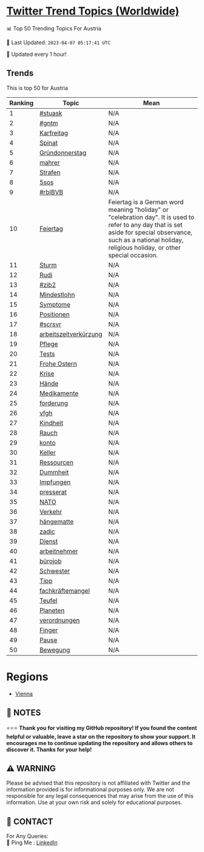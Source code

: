 [Twitter Trend Topics (Worldwide)](https://github.com/ErcinDedeoglu/Twitter-Trend-Topics)
==========


📊 Top 50 Trending Topics For Austria

📆 Last Updated: `2023-04-07 05:17:41 UTC`

🔧 Updated every 1 hour!


## Trends

This is top 50 for Austria

| Ranking | Topic | Mean |
| ------- | ------------ | ------------ |
| 1 | [#stuask](http://twitter.com/search?q=%23stuask) | N/A |
| 2 | [#gntm](http://twitter.com/search?q=%23gntm) | N/A |
| 3 | [Karfreitag](http://twitter.com/search?q=Karfreitag) | N/A |
| 4 | [Spinat](http://twitter.com/search?q=Spinat) | N/A |
| 5 | [Gründonnerstag](http://twitter.com/search?q=Gr%c3%bcndonnerstag) | N/A |
| 6 | [mahrer](http://twitter.com/search?q=mahrer) | N/A |
| 7 | [Strafen](http://twitter.com/search?q=Strafen) | N/A |
| 8 | [5sos](http://twitter.com/search?q=5sos) | N/A |
| 9 | [#rblBVB](http://twitter.com/search?q=%23rblBVB) | N/A |
| 10 | [Feiertag](http://twitter.com/search?q=Feiertag) | Feiertag is a German word meaning "holiday" or "celebration day". It is used to refer to any day that is set aside for special observance, such as a national holiday, religious holiday, or other special occasion. |
| 11 | [Sturm](http://twitter.com/search?q=Sturm) | N/A |
| 12 | [Rudi](http://twitter.com/search?q=Rudi) | N/A |
| 13 | [#zib2](http://twitter.com/search?q=%23zib2) | N/A |
| 14 | [Mindestlohn](http://twitter.com/search?q=Mindestlohn) | N/A |
| 15 | [Symptome](http://twitter.com/search?q=Symptome) | N/A |
| 16 | [Positionen](http://twitter.com/search?q=Positionen) | N/A |
| 17 | [#scrsvr](http://twitter.com/search?q=%23scrsvr) | N/A |
| 18 | [arbeitszeitverkürzung](http://twitter.com/search?q=arbeitszeitverk%c3%bcrzung) | N/A |
| 19 | [Pflege](http://twitter.com/search?q=Pflege) | N/A |
| 20 | [Tests](http://twitter.com/search?q=Tests) | N/A |
| 21 | [Frohe Ostern](http://twitter.com/search?q=Frohe+Ostern) | N/A |
| 22 | [Krise](http://twitter.com/search?q=Krise) | N/A |
| 23 | [Hände](http://twitter.com/search?q=H%c3%a4nde) | N/A |
| 24 | [Medikamente](http://twitter.com/search?q=Medikamente) | N/A |
| 25 | [forderung](http://twitter.com/search?q=forderung) | N/A |
| 26 | [vfgh](http://twitter.com/search?q=vfgh) | N/A |
| 27 | [Kindheit](http://twitter.com/search?q=Kindheit) | N/A |
| 28 | [Rauch](http://twitter.com/search?q=Rauch) | N/A |
| 29 | [konto](http://twitter.com/search?q=konto) | N/A |
| 30 | [Keller](http://twitter.com/search?q=Keller) | N/A |
| 31 | [Ressourcen](http://twitter.com/search?q=Ressourcen) | N/A |
| 32 | [Dummheit](http://twitter.com/search?q=Dummheit) | N/A |
| 33 | [Impfungen](http://twitter.com/search?q=Impfungen) | N/A |
| 34 | [presserat](http://twitter.com/search?q=presserat) | N/A |
| 35 | [NATO](http://twitter.com/search?q=NATO) | N/A |
| 36 | [Verkehr](http://twitter.com/search?q=Verkehr) | N/A |
| 37 | [hängematte](http://twitter.com/search?q=h%c3%a4ngematte) | N/A |
| 38 | [zadic](http://twitter.com/search?q=zadic) | N/A |
| 39 | [Dienst](http://twitter.com/search?q=Dienst) | N/A |
| 40 | [arbeitnehmer](http://twitter.com/search?q=arbeitnehmer) | N/A |
| 41 | [bürojob](http://twitter.com/search?q=b%c3%bcrojob) | N/A |
| 42 | [Schwester](http://twitter.com/search?q=Schwester) | N/A |
| 43 | [Tipp](http://twitter.com/search?q=Tipp) | N/A |
| 44 | [fachkräftemangel](http://twitter.com/search?q=fachkr%c3%a4ftemangel) | N/A |
| 45 | [Teufel](http://twitter.com/search?q=Teufel) | N/A |
| 46 | [Planeten](http://twitter.com/search?q=Planeten) | N/A |
| 47 | [verordnungen](http://twitter.com/search?q=verordnungen) | N/A |
| 48 | [Finger](http://twitter.com/search?q=Finger) | N/A |
| 49 | [Pause](http://twitter.com/search?q=Pause) | N/A |
| 50 | [Bewegung](http://twitter.com/search?q=Bewegung) | N/A |



# Regions

* [Vienna](</Austria/Vienna.md>)



## 📝 NOTES

⭐⭐⭐ **Thank you for visiting my GitHub repository! If you found the content helpful or valuable, leave a star on the repository to show your support. It encourages me to continue updating the repository and allows others to discover it. Thanks for your help!**


## ⚠️ WARNING

Please be advised that this repository is not affiliated with Twitter and the information provided is for informational purposes only. We are not responsible for any legal consequences that may arise from the use of this information. Use at your own risk and solely for educational purposes.


## 📨 CONTACT

 For Any Queries:  
            🏓 Ping Me : [LinkedIn](https://www.linkedin.com/in/ercindedeoglu/)
